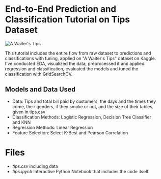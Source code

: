 ﻿
# End-to-End Prediction and Classification Tutorial on Tips Dataset
![A Waiter's Tips](https://images-wixmp-ed30a86b8c4ca887773594c2.wixmp.com/f/05df8cc2-4413-4a7c-93c7-dbf7991b18a7/ddxyf0d-44c7e112-9fa3-46f2-9f70-a9af10326667.png/v1/fill/w_1079,h_537,q_80,strp/a_waiters__tips_by_markdownimgmn_ddxyf0d-fullview.jpg?token=eyJ0eXAiOiJKV1QiLCJhbGciOiJIUzI1NiJ9.eyJzdWIiOiJ1cm46YXBwOiIsImlzcyI6InVybjphcHA6Iiwib2JqIjpbW3siaGVpZ2h0IjoiPD01MzciLCJwYXRoIjoiXC9mXC8wNWRmOGNjMi00NDEzLTRhN2MtOTNjNy1kYmY3OTkxYjE4YTdcL2RkeHlmMGQtNDRjN2UxMTItOWZhMy00NmYyLTlmNzAtYTlhZjEwMzI2NjY3LnBuZyIsIndpZHRoIjoiPD0xMDc5In1dXSwiYXVkIjpbInVybjpzZXJ2aWNlOmltYWdlLm9wZXJhdGlvbnMiXX0.EXIAv4nm9B2xi2mbcZ52n58rfPGsiQeldOQ0Bj7fahY)

This tutorial includes the entire flow from raw dataset to predictions and classifications with tuning, applied on "A Waiter's Tips" dataset on Kaggle. I've conducted EDA, visualized the data, preprocessed it and applied regression and classification, evaluated the models and tuned the classification with GridSearchCV.

## Models and Data Used

-   Data: Tips and total bill paid by customers, the days and the times they come, their genders, if they smoke or not, and the size of their tables, given in tips.csv
-   Classification Methods: Logistic Regression, Decision Tree Classifier and KNN
- Regression Methods: Linear Regression
- Feature Selection: Select K-Best and Pearson Correlation

# Files

- *tips.csv* including data
- *tips.ipynb* Interactive Python Notebook that includes the code itself



